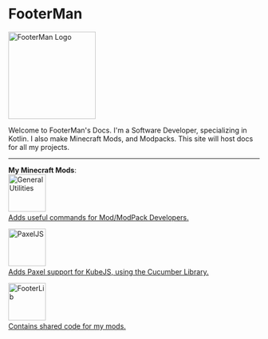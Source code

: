 # FooterMan

<img src="FM16-Dev.png" alt="FooterMan Logo" width="175" height="175"/>

Welcome to FooterMan's Docs. I'm a Software Developer, specializing in Kotlin. I also make Minecraft Mods, and Modpacks.
This site will host docs for all my projects.

---
**My Minecraft Mods**: \
<img src="GUtils.png" alt="General Utilities" width="75" height="75" style="inline"/> <a href="General-Utilities.md"/> \
Adds useful commands for Mod/ModPack Developers.

<img src="PaxelJS.png" alt="PaxelJS" width="75" height="75" style="inline"/> <a href="PaxelJS.md"/> \
Adds Paxel support for KubeJS, using the Cucumber Library.

<img src="footerlib.png" alt="FooterLib" width="75" height="75" style="inline" border-effect="rounded"/> <a href="FooterLib.md"/> \
Contains shared code for my mods.
